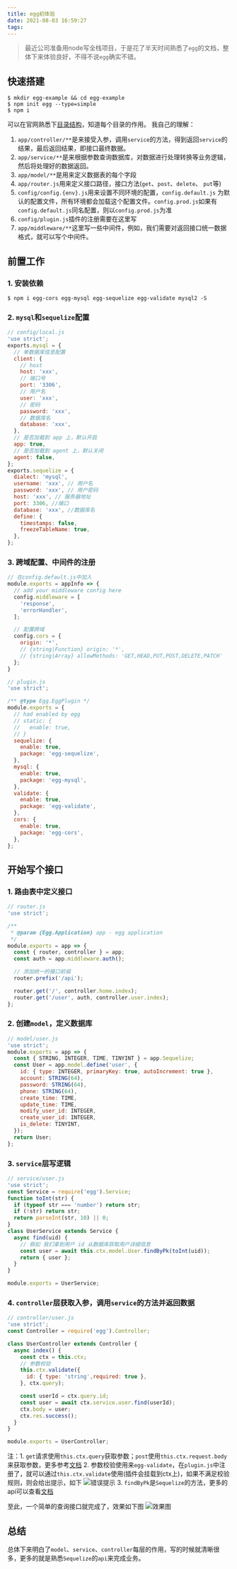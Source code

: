 ```yaml
---
title: egg初体验
date: 2021-08-03 16:59:27
tags:
---
```

> 最近公司准备用node写全栈项目，于是花了半天时间熟悉了`egg`的文档，整体下来体验良好，不得不说`egg`确实不错。

## 快速搭建
``` shell
$ mkdir egg-example && cd egg-example
$ npm init egg --type=simple
$ npm i
```
可以在官网熟悉下[目录结构](https://eggjs.org/zh-cn/basics/structure.html)，知道每个目录的作用。
我自己的理解：
1. `app/controller/**`是来接受入参，调用`service`的方法，得到返回`service`的结果，最后返回结果，即接口最终数据。
2. `app/service/**`是来根据参数查询数据库，对数据进行处理转换等业务逻辑，然后将处理好的数据返回。
3. `app/model/**`是用来定义数据表的每个字段
4. `app/router.js`用来定义接口路径，接口方法(`get`、`post`、`delete`、 `put`等)
5. `config/config.{env}.js`用来设置不同环境的配置，`config.default.js` 为默认的配置文件，所有环境都会加载这个配置文件。`config.prod.js`如果有`config.default.js`同名配置，则以`config.prod.js`为准
6. `config/plugin.js`插件的注册需要在这里写
7. `app/middleware/**`这里写一些中间件，例如，我们需要对返回接口统一数据格式，就可以写个中间件。

## 前置工作
### 1. 安装依赖
``` shell
$ npm i egg-cors egg-mysql egg-sequelize egg-validate mysql2 -S
```
### 2. `mysql`和`sequelize`配置
``` javascript
// config/local.js
'use strict';
exports.mysql = {
  // 单数据库信息配置
  client: {
    // host
    host: 'xxx',
    // 端口号
    port: '3306',
    // 用户名
    user: 'xxx',
    // 密码
    password: 'xxx',
    // 数据库名
    database: 'xxx',
  },
  // 是否加载到 app 上，默认开启
  app: true,
  // 是否加载到 agent 上，默认关闭
  agent: false,
};
exports.sequelize = {
  dialect: 'mysql',
  username: 'xxx', // 用户名
  password: 'xxx', // 用户密码
  host: 'xxx', // 服务器地址
  port: 3306, //端口
  database: 'xxx', //数据库名
  define: {
    timestamps: false,
    freezeTableName: true,
  },
};
```

### 3. 跨域配置、中间件的注册
``` javascript
// 在config.default.js中加入
module.exports = appInfo => {
  // add your middleware config here
  config.middleware = [
    'response',
    'errorHandler',
  ];

  // 配置跨域
  config.cors = {
    origin: '*',
    // {string|Function} origin: '*',
    // {string|Array} allowMethods: 'GET,HEAD,PUT,POST,DELETE,PATCH'
  };
}
```
``` javascript
// plugin.js
'use strict';

/** @type Egg.EggPlugin */
module.exports = {
  // had enabled by egg
  // static: {
  //   enable: true,
  // }
  sequelize: {
    enable: true,
    package: 'egg-sequelize',
  },
  mysql: {
    enable: true,
    package: 'egg-mysql',
  },
  validate: {
    enable: true,
    package: 'egg-validate',
  },
  cors: {
    enable: true,
    package: 'egg-cors',
  },
};

```
## 开始写个接口
### 1. 路由表中定义接口
``` javascript
// router.js
'use strict';

/**
 * @param {Egg.Application} app - egg application
 */
module.exports = app => {
  const { router, controller } = app;
  const auth = app.middleware.auth();

  // 添加统一的接口前缀
  router.prefix('/api');

  router.get('/', controller.home.index);
  router.get('/user', auth, controller.user.index);
};

```
### 2. 创建`model`，定义数据库
``` javascript
// model/user.js
'use strict';
module.exports = app => {
  const { STRING, INTEGER, TIME, TINYINT } = app.Sequelize;
  const User = app.model.define('user', {
    id: { type: INTEGER, primaryKey: true, autoIncrement: true },
    account: STRING(64),
    password: STRING(64),
    phone: STRING(64),
    create_time: TIME,
    update_time: TIME,
    modify_user_id: INTEGER,
    create_user_id: INTEGER,
    is_delete: TINYINT,
  });
  return User;
};

```

### 3. `service`层写逻辑
``` javascript
// service/user.js
'use strict';
const Service = require('egg').Service;
function toInt(str) {
  if (typeof str === 'number') return str;
  if (!str) return str;
  return parseInt(str, 10) || 0;
}
class UserService extends Service {
  async find(uid) {
    // 假如 我们拿到用户 id 从数据库获取用户详细信息
    const user = await this.ctx.model.User.findByPk(toInt(uid));
    return { user };
  }
}

module.exports = UserService;

```

### 4. `controller`层获取入参，调用`service`的方法并返回数据
``` javascript
// controller/user.js
'use strict';
const Controller = require('egg').Controller;

class UserController extends Controller {
  async index() {
    const ctx = this.ctx;
    // 参数校验
    this.ctx.validate({
      id: { type: 'string',required: true },
    }, ctx.query);

    const userId = ctx.query.id; 
    const user = await ctx.service.user.find(userId);
    ctx.body = user;
    ctx.res.success();
  }
}

module.exports = UserController;

```
注：1. `get`请求使用`this.ctx.query`获取参数；`post`使用`this.ctx.request.body`来获取参数，更多参考[文档](https://eggjs.org/zh-cn/basics/controller.html#%E8%8E%B7%E5%8F%96-http-%E8%AF%B7%E6%B1%82%E5%8F%82%E6%95%B0)
2. 参数校验使用来`egg-validate`，在`plugin.js`中注册了，就可以通过`this.ctx.validate`使用(插件会挂载到ctx上)，如果不满足校验规则，则会给出提示，如下
![错误提示](https://i.loli.net/2021/08/03/MC3SwBPNHuRxzFn.png)
3. `findByPk`是`Sequelize`的方法，更多的api可以查看[文档](https://www.sequelize.com.cn/)

至此，一个简单的查询接口就完成了，效果如下图
![效果图](https://i.loli.net/2021/08/03/DBeo75jcgnzFh1E.png)

## 总结
总体下来明白了`model`、`service`、`controller`每层的作用，写的时候就清晰很多，更多的就是熟悉`Sequelize`的`api`来完成业务。
